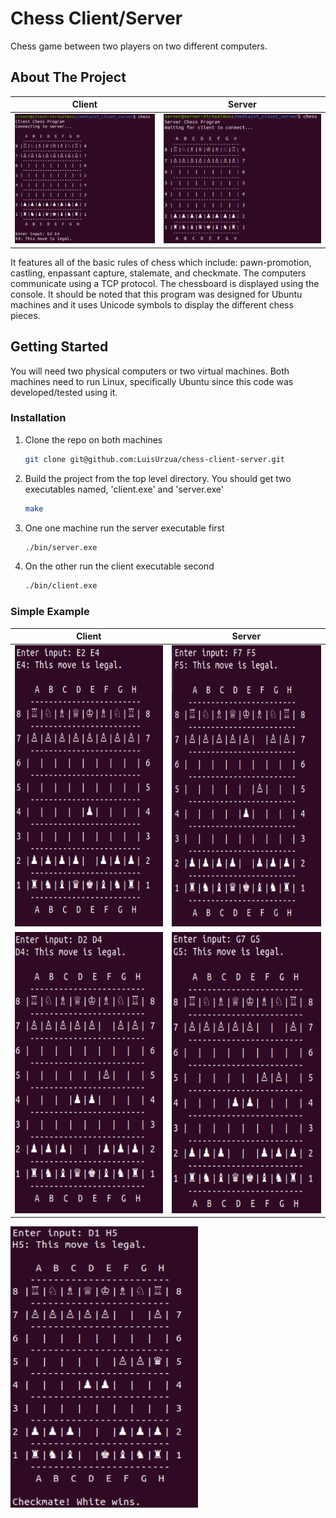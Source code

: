 # Chess Client/Server
Chess game between two players on two different computers.

<!-- ABOUT THE PROJECT -->
## About The Project

Client                     |  Server
:-------------------------:|:-------------------------:
<img src="./images/starting-position.png" alt="drawing" width="600" />  |  <img src="./images/server-starting-position.png" alt="drawing" width="675" />


It features all of the basic rules of chess which include: pawn-promotion, castling, enpassant capture, stalemate, and checkmate. The computers communicate using a TCP protocol. The chessboard is displayed using the console. It should be noted that this program was designed for Ubuntu machines and it uses Unicode symbols to display the different chess pieces.

<!-- GETTING STARTED -->
## Getting Started
You will need two physical computers or two virtual machines. Both machines need to run Linux, specifically Ubuntu since this code was developed/tested using it.

### Installation
1. Clone the repo on both machines
   ```sh
   git clone git@github.com:LuisUrzua/chess-client-server.git
   ```
2. Build the project from the top level directory. You should get two executables named, 'client.exe' and 'server.exe'
   ```sh
   make
   ```
3. One one machine run the server executable first
   ```sh
   ./bin/server.exe
   ```
4. On the other run the client executable second
   ```sh
   ./bin/client.exe
   ```
   
### Simple Example

Client                     |  Server
:-------------------------:|:-------------------------:
<img src="./images/e2-e4.png" alt="drawing" width="450" height="450" />  |  <img src="./images/server-f7-f5.png" alt="drawing" width="450" height="450" />
<img src="./images/d2-d4.png" alt="drawing" width="450" height="450" />  |  <img src="./images/server-g7-g5.png" alt="drawing" width="450" height="450" />
<img src="./images/checkmate.png" alt="drawing" width="300" height="450" />


